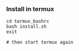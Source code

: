 ### Install in termux
    cd termux_bashrc
    bash install.sh
    exit
    
    # then start termux again
